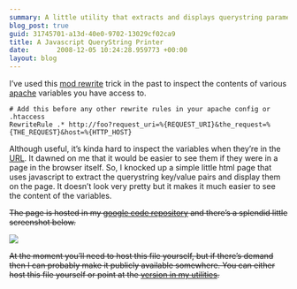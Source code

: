```yaml
---
summary: A little utility that extracts and displays querystring parameters in an html page.
blog_post: true
guid: 31745701-a13d-40e0-9702-13029cf02ca9
title: A Javascript QueryString Printer
date:       2008-12-05 10:24:28.959773 +00:00
layout: blog
---
```


I’ve used this [mod
rewrite](http://httpd.apache.org/docs/1.3/mod/mod_rewrite.html) trick in
the past to inspect the contents of various
[apache](http://httpd.apache.org/) variables you have access to.

``` code
# Add this before any other rewrite rules in your apache config or .htaccess
RewriteRule .* http://foo?request_uri=%{REQUEST_URI}&the_request=%{THE_REQUEST}&host=%{HTTP_HOST}
```

Although useful, it’s kinda hard to inspect the variables when they’re
in the [URL](http://en.wikipedia.org/wiki/Uniform_Resource_Locator). It
dawned on me that it would be easier to see them if they were in a page
in the browser itself. So, I knocked up a simple little html page that
uses javascript to extract the querystring key/value pairs and display
them on the page. It doesn’t look very pretty but it makes it much
easier to see the content of the variables.

<del>

The page is hosted in my [google code
repository](http://chrisroos.googlecode.com/svn/trunk/querystring-printer/</del>)
and there’s a splendid little screenshot below.

![](http://farm4.static.flickr.com/3288/3082048735_f76b44712e.jpg?v=0)

<del>

At the moment you’ll need to host this file yourself, but if there’s
demand then I can probably make it publicly available somewhere.</del>
You can either host this file yourself or point at the [version in my
utilities](/utilities/querystring-printer).
